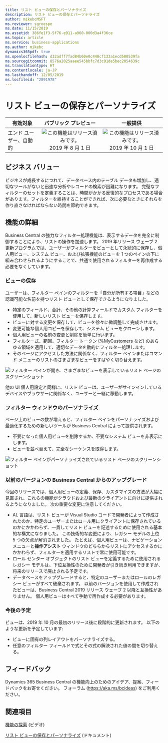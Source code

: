 ```yaml
---
title: リスト ビューの保存とパーソナライズ
description: リスト ビューの保存とパーソナライズ
author: mikebcMSFT
ms.reviewer: sgroespe
ms.date: 11/15/2019
ms.assetid: 386fe1f3-5f76-e911-a960-000d3a4f36ce
ms.topic: article
ms.service: business-applications
ms.author: mikebc
dynamics365pdf: true
ms.openlocfilehash: d32adff7fad84b60e0c448cf133a1ecd500539fa
ms.sourcegitcommit: 8576a2025aaee545bbfc7d3c91de5bec2054639c
ms.translationtype: HT
ms.contentlocale: ja-JP
ms.lasthandoff: 12/05/2019
ms.locfileid: "2891978"
---
```

# <a name="save-and-personalize-list-views"></a>リスト ビューの保存とパーソナライズ


| 有効対象    |  パブリック プレビュー | 一般提供 | 
| ---------- | :----------: |:----------: |
|エンド ユーザー、自動的|![この機能はリリース済みです。](/dynamics365-release-plan/media/green-checkmark.png "この機能はリリース済みです。") 2019 年 8 月 1 日| ![この機能はリリース済みです。](/dynamics365-release-plan/media/green-checkmark.png "この機能はリリース済みです。") 2019 年 10 月 1 日|


## <a name="business-value"></a>ビジネス バリュー
<!-- bv start -->
ビジネスが成長するにつれて、データベース内のテーブル データも増加し、適切なツールがないと迅速な分析やレコードの検索が困難になります。 完璧なフィルターのセットを定義することは、時間がかかる反復的なプロセスである場合があります。フィルターを維持することができれば、次に必要なときにそれらを作り直さなければならない時間を節約できます。
<!-- bv end -->



## <a name="feature-details"></a>機能の詳細
<!--feature detail start -->
Business Central の強力なフィルター処理機能は、表示するデータを完全に制御することにより、リストの操作を加速します。 2019 年リリース ウェーブ 2 更新プログラムでは、ユーザーがフィルターをビューとして永続的に保存し、個人用ビュー、システム ビュー、および拡張機能のビューを 1 つのペインの下に組み合わせられるようにすることで、共通で使用されるフィルターを再作成する必要をなくしています。

### <a name="saving-a-view"></a>ビューの保存
ユーザーは、フィルター ペインのフィルターを「自分が所有する項目」などの認識可能な名前を持つリスト ビューとして保存できるようになりました。

- 特定のフィールド、合計、その他の計算フィールドでカスタム フィルターを使用して、新しいリスト ビューを保存します。
- ビューに対する変更を保存して、ビューを徐々に微調整して完成させます。
- 変更可能な個人用コピーを保存して、システム ビューをクローンします。
- 個人用ビューの名前の変更と削除を簡単に行います。
- フィルター式、範囲、フィルター トークン (%MyCustomers など) のあらゆる領域を適用して、適切なデータを動的にフィルター処理します。
- そのページにアクセスした方法に関係なく、フィルター ペインまたはコマンド メニューのリストのさまざまなビューをすばやく切り替えます。

![フィルター ペインが開き、さまざまなビューを表示しているリスト ページのスクリーンショット](media/save-views-3000x2000.png "フィルター ペインが開き、さまざまなビューを表示しているリスト ページのスクリーンショット")

<!-- Picture 1 -->
他の UI 個人用設定と同様に、リスト ビューは、ユーザーがサインインしているデバイスやブラウザーに関係なく、ユーザーと一緒に移動します。

### <a name="personalizing-the-filter-pane"></a>フィルター ウィンドウのパーソナライズ
ページ上のビューの数が増えると、フィルター ペインをパーソナライズおよび最適化するための新しいツールが Business Central によって提供されます。

- 不要になった個人用ビューを削除するか、不要なシステム ビューを非表示にします。
- ビューを並べ替えて、完全なシーケンスを取得します。

![フィルター ペインがパーソナライズされているリスト ページのスクリーンショット](media/view-personalization-3000x2000.png "フィルター ペインがパーソナライズされているリスト ページのスクリーンショット")
<!-- Picture 2 -->

### <a name="upgrading-from-an-earlier-version-of-business-central"></a>以前のバージョンの Business Central からのアップグレード
今回のリリースでは、個人用ビューの定義、保存、カスタマイズの方法が大幅に見直され、これらの機能がクラウドおよび最新のクライアントに向けに提供されるようになりました。 次の重要な変更に注意してください。

- AL 言語は、リスト ビューが Visual Studio コードで開発者によって作成されたのか、特定のユーザーまたはロール用にクライアントに保存されているのかにかかわらず、一貫してリスト ビューを記述するために使用される基本的な構文になりました。 この技術的な変更により、レガシー モデルの上位 5 つの欠点が解消されました。 たとえば、個人用ビューは、ナビゲーション メニューと**操作アシスト** ウィンドウのどちらからリストにアクセスするかにかかわらず、フィルターを適用するリストで常に使用可能です。
- ロール センター オブジェクトのリスト ビューを定義するために使用されるレガシー モデルは、下位互換性のために開発者が引き続き利用できますが、将来のリリースで廃止される予定です。
- データベースをアップグレードすると、特定のユーザーまたはロールのレガシー ビューがすべて破棄されます。 以前のバージョンを使用して作成されたビューは、Business Central 2019 リリース ウェーブ 2 以降と互換性がありません。 個人用ビューはすべて手動で再作成する必要があります。

### <a name="more-to-come"></a>今後の予定
ビューは、2019 年 10 月の最初のリリース後に段階的に更新されます。 以下のような更新を予定しています:

- ビューに固有の列レイアウトをパーソナライズする。
- 任意のフィルター フィールドで式とその式の解決された値の間を切り替える。
<!--feature detail end -->






## <a name="tell-us-what-you-think"></a>フィードバック
Dynamics 365 Business Central の機能向上のためのアイデア、提案、フィードバックをお寄せください。 フォーラム (https://aka.ms/bcideas) をご利用ください。




## <a name="see-also"></a>関連項目
[機能の探索](https://aka.ms/ROGBC19RW2ROV7) (ビデオ)

[リスト ビューの保存とパーソナライズ](https://docs.microsoft.com/dynamics365/business-central/ui-views) (ドキュメント)
